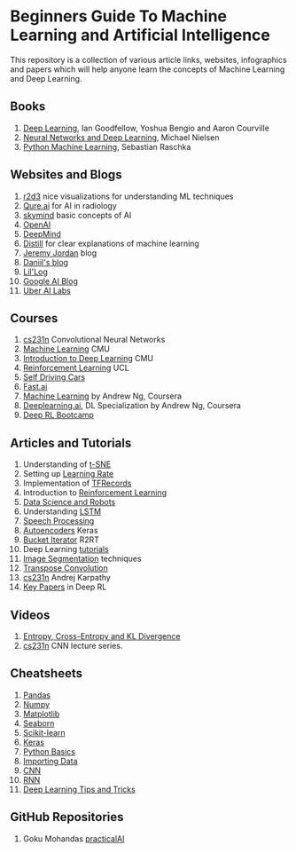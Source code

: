 # Beginners Guide To Machine Learning and Artificial Intelligence
This repository is a collection of various article links, websites, infographics and papers which will help anyone learn the concepts of Machine Learning and Deep Learning.

## Books
1. [Deep Learning](https://www.deeplearningbook.org), Ian Goodfellow, Yoshua Bengio and Aaron Courville
2. [Neural Networks and Deep Learning](http://neuralnetworksanddeeplearning.com), Michael Nielsen
3. [Python Machine Learning](http://books.tarsoit.com/Python%20Machine%20Learning.pdf), Sebastian Raschka

## Websites and Blogs
1. [r2d3](http://www.r2d3.us) nice visualizations for understanding ML techniques
2. [Qure.ai](http://qure.ai) for AI in radiology
3. [skymind](https://skymind.ai/wiki/) basic concepts of AI
4. [OpenAI](https://openai.com)
5. [DeepMind](https://deepmind.com)
6. [Distill](https://distill.pub) for clear explanations of machine learning
7. [Jeremy Jordan](https://www.jeremyjordan.me) blog
8. [Daniil's blog](http://warmspringwinds.github.io)
9. [Lil'Log](https://lilianweng.github.io/lil-log/)
10. [Google AI Blog](https://ai.googleblog.com)
11. [Uber AI Labs](https://eng.uber.com/tag/uber-ai-labs/)

## Courses
1. [cs231n](https://cs231n.github.io) Convolutional Neural Networks
2. [Machine Learning](http://www.cs.cmu.edu/~ninamf/courses/601sp15/lectures.shtml) CMU
3. [Introduction to Deep Learning](http://deeplearning.cs.cmu.edu) CMU
4. [Reinforcement Learning](http://www0.cs.ucl.ac.uk/staff/d.silver/web/Teaching.html) UCL
5. [Self Driving Cars](https://selfdrivingcars.mit.edu)
6. [Fast.ai](http://www.fast.ai)
7. [Machine Learning](https://www.coursera.org/learn/machine-learning) by Andrew Ng, Coursera
8. [Deeplearning.ai](https://www.coursera.org/specializations/deep-learning), DL Specialization by Andrew Ng, Coursera
9. [Deep RL Bootcamp](https://sites.google.com/view/deep-rl-bootcamp/lectures)

## Articles and Tutorials
1. Understanding of [t-SNE](https://lvdmaaten.github.io/tsne/)
2. Setting up [Learning Rate](https://www.jeremyjordan.me/nn-learning-rate/)
3. Implementation of [TFRecords](http://warmspringwinds.github.io/tensorflow/tf-slim/2016/12/21/tfrecords-guide/)
4. Introduction to [Reinforcement Learning](https://rubenfiszel.github.io/posts/rl4j/2016-08-24-Reinforcement-Learning-and-DQN.html)
5. [Data Science and Robots](https://brohrer.github.io/blog.html)
6. Understanding [LSTM](http://colah.github.io/posts/2015-08-Understanding-LSTMs/)
7. [Speech Processing](https://haythamfayek.com/2016/04/21/speech-processing-for-machine-learning.html)
8. [Autoencoders](https://blog.keras.io/building-autoencoders-in-keras.html) Keras
9. [Bucket Iterator](https://r2rt.com/recurrent-neural-networks-in-tensorflow-iii-variable-length-sequences.html) R2RT
10. Deep Learning [tutorials](http://ufldl.stanford.edu/tutorial/)
11. [Image Segmentation](https://www.jeremyjordan.me/semantic-segmentation/) techniques
12. [Transpose Convolution](https://datascience.stackexchange.com/a/20176)
13. [cs231n](http://cs231n.github.io/convolutional-networks/) Andrej Karpathy
14. [Key Papers](https://spinningup.openai.com/en/latest/spinningup/keypapers.html) in Deep RL

## Videos
1. [Entropy, Cross-Entropy and KL Divergence](https://www.youtube.com/watch?v=ErfnhcEV1O8)
2. [cs231n](https://www.youtube.com/playlist?list=PL3FW7Lu3i5JvHM8ljYj-zLfQRF3EO8sYv) CNN lecture series.

## Cheatsheets
1. [Pandas](https://github.com/amanbasu/beginners-guide-to-ml/blob/master/9f0f2ae1-8bd8-4302-a67b-e17f3059d9e8.pdf)
2. [Numpy](https://github.com/amanbasu/beginners-guide-to-ml/blob/master/e9f83f72-a81b-42c7-af44-4e35b48b20b7.pdf)
3. [Matplotlib](https://github.com/amanbasu/beginners-guide-to-ml/blob/master/28b8210c-60cc-4f13-b0b4-5b4f2ad4790b.pdf)
4. [Seaborn](https://github.com/amanbasu/beginners-guide-to-ml/blob/master/f9f06e72-519a-4722-9912-b5de742dbac4.pdf)
5. [Scikit-learn](https://github.com/amanbasu/beginners-guide-to-ml/blob/master/5433fa18-9f43-44cc-b228-74672efcd116.pdf)
6. [Keras](https://github.com/amanbasu/beginners-guide-to-ml/blob/master/94fc681d-5422-40cb-a129-2218e9522f17.pdf)
7. [Python Basics](https://github.com/amanbasu/beginners-guide-to-ml/blob/master/e30fbcd9-f595-4a9f-803d-05ca5bf84612.pdf)
8. [Importing Data](https://github.com/amanbasu/beginners-guide-to-ml/blob/master/50d31142-3de0-4159-89b9-18b718a728ef.pdf)
9. [CNN](https://stanford.edu/~shervine/teaching/cs-230/cheatsheet-convolutional-neural-networks)
10. [RNN](https://stanford.edu/~shervine/teaching/cs-230/cheatsheet-recurrent-neural-networks)
11. [Deep Learning Tips and Tricks](https://stanford.edu/~shervine/teaching/cs-230/cheatsheet-deep-learning-tips-and-tricks)

## GitHub Repositories
1. Goku Mohandas [practicalAI](https://github.com/GokuMohandas/practicalAI)
